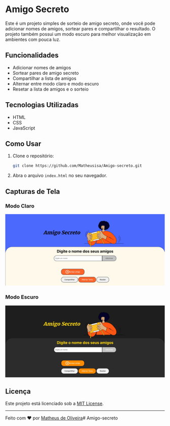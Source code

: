 # Amigo Secreto

Este é um projeto simples de sorteio de amigo secreto, onde você pode adicionar nomes de amigos, sortear pares e compartilhar o resultado. O projeto também possui um modo escuro para melhor visualização em ambientes com pouca luz.

## Funcionalidades

- Adicionar nomes de amigos
- Sortear pares de amigo secreto
- Compartilhar a lista de amigos
- Alternar entre modo claro e modo escuro
- Resetar a lista de amigos e o sorteio

## Tecnologias Utilizadas

- HTML
- CSS
- JavaScript

## Como Usar

1. Clone o repositório:
    ```sh
    git clone https://github.com/Matheusisa/Amigo-secreto.git
    ```
2. Abra o arquivo `index.html` no seu navegador.

## Capturas de Tela

### Modo Claro
![Modo Claro](./assets/Modo%20claro.jpg)

### Modo Escuro
![Modo Escuro](./assets/Modo%20escuro.jpg)
## Licença

Este projeto está licenciado sob a [MIT License](LICENSE).

---

Feito com ❤️ por [Matheus de Oliveira](https://github.com/Matheusisa)#   A m i g o - s e c r e t o 
 
 